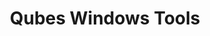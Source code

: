 ---
lang: fr
layout: doc
redirect_from:
- /fr/doc/WindowsAppVms/
- /fr/doc/WindowsTools/
- /fr/doc/WindowsTools3/
- /fr/doc/windows-appvms/
- /fr/doc/windows-tools-3/
- /fr/doc/windows-tools/
- /fr/wiki/WindowsAppVms/
- /fr/wiki/WindowsTools/
redirect_to: https://github.com/Qubes-Community/Contents/blob/master/docs/os/windows/windows-tools.md
ref: 86
title: Qubes Windows Tools
---